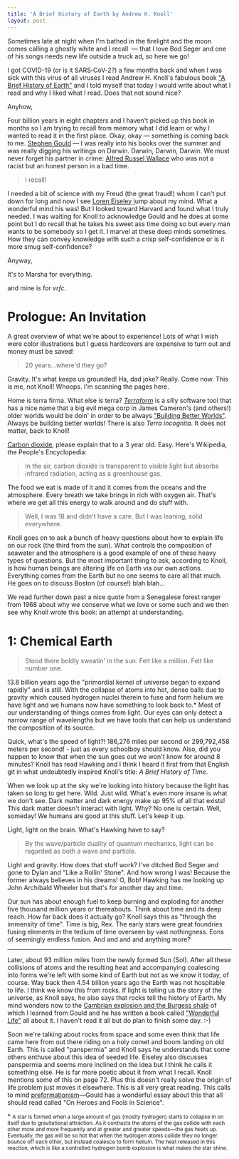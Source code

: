 ```yaml
---
title: 'A Brief History of Earth by Andrew H. Knoll'
layout: post
---
```

Sometimes late at night when I'm bathed in the firelight and the moon comes calling a ghostly white and I recall  — that I love Bod Seger and one of his songs needs new life outside a truck ad, so here we go!

I got COVID-19 (or is it SARS‑CoV‑2?) a few months back and when I was sick with this virus of all viruses I read Andrew H. Knoll's fabulous book ["A Brief History of Earth"](https://www.amazon.com/Brief-History-Earth-Billion-Chapters/dp/0062853910) and I told myself that today I would write about what I read and why I liked what I read. Does that not sound nice?

Anyhow,

Four billion years in eight chapters and I haven't picked up this book in months so I am trying to recall from memory what I did learn or why I wanted to read it in the first place. Okay, okay — something is coming back to me. [Stephen Gould](https://en.wikipedia.org/wiki/Stephen_Jay_Gould) — I was really into his books over the summer and was really digging his writings on Darwin. Darwin, Darwin, Darwin. We must never forget his partner in crime: [Alfred Russel Wallace](https://en.wikipedia.org/wiki/Alfred_Russel_Wallace) who was not a racist but an honest person in a bad time.

> I recall!

I needed a bit of science with my Freud (the great fraud!) whom I can't put down for long and now I see [Loren Eiseley](https://en.wikipedia.org/wiki/Loren_Eiseley) jump about my mind. What a wonderful mind his was! But I looked toward Harvard and found what I truly needed. I was waiting for Knoll to acknowledge Gould and he does at some point but I do recall that he takes his sweet ass time doing so but every man wants to be somebody so I get it. I marvel at these deep minds sometimes. How they can convey knowledge with such a crisp self-confidence or is it more smug self-confidence?

Anyway,

It's to Marsha for everything.

and mine is for _vrfc_.

# Prologue: An Invitation

A great overview of what we're about to experience! Lots of what I wish were color illustrations but I guess hardcovers are expensive to turn out and money must be saved!

> 20 years...where'd they go?

Gravity. It's what keeps us grounded! Ha, dad joke? Really. Come now. This is me, not Knoll! Whoops. I'm scanning the pages here.

Home is terra firma. What else is terra? [_Terraform_](https://en.wikipedia.org/wiki/Terraform_\(software\)) is a silly software tool that has a nice name that a big evil mega corp in James Cameron's (and others!) older worlds would be doin' in order to be always ["Building Better Worlds"](https://alienanthology.fandom.com/wiki/Weyland-Yutani). Always be building better worlds! There is also _Terra incognita_. It does not matter, back to Knoll!

[Carbon dioxide](https://en.wikipedia.org/wiki/Carbon_dioxide), please explain that to a 3 year old. Easy. Here's Wikipedia, the People's Encyclopedia:

> In the air, carbon dioxide is transparent to visible light but absorbs infrared radiation, acting as a greenhouse gas.


The food we eat is made of it and it comes from the oceans and the atmosphere. Every breath we take brings in rich with oxygen air. That's where we get all this energy to walk around and do stuff with.

> Well, I was 18 and didn't have a care. But I was leaning, solid everywhere.

Knoll goes on to ask a bunch of heavy questions about how to explain life on our rock (the third from the sun). What controls the composition of seawater and the atmosphere is a good example of one of these heavy types of questions. But the most important thing to ask, according to Knoll, is how human beings are altering life on Earth via our own actions. Everything comes from the Earth but no one seems to care all that much. He goes on to discuss Boston (of course!) blah blah...

We read further down past a nice quote from a Senegalese forest ranger from 1968 about why we conserve what we love or some such and we then see why Knoll wrote this book: an attempt at understanding.

# 1: Chemical Earth

> Stood there boldly sweatin' in the sun. Felt like a million. Felt like number one.

13.8 billion years ago the "primordial kernel of universe began to expand rapidly" and is still. With the collapse of atoms into hot, dense balls due to gravity which caused hydrogen nuclei therein to fuse and form helium we have light and we humans now have something to look back to.\* Most of our understanding of things comes from light. Our eyes can only detect a narrow range of wavelengths but we have tools that can help us understand the composition of its source.

Quick, what's the speed of light?! 186,276 miles per second or 299,792,458 meters per second! - just as every schoolboy should know. Also, did you happen to know that when the sun goes out we won't know for around 8 minutes? Knoll has read Hawking and I think I heard it first from that English git in what undoubtedly inspired Knoll's title: _A Brief History of Time_.

When we look up at the sky we're looking into history because the light has taken so long to get here. Wild. Just wild. What's even more insane is what we don't see. Dark matter and dark energy make up 95% of all that exists! This dark matter doesn't interact with light. Why? No one is certain. Well, someday! We humans are good at this stuff. Let's keep it up.

Light, light on the brain. What's Hawking have to say?

> By the wave/particle duality of quantum mechanics, light can be regarded as both a wave and particle.

Light and gravity. How does that stuff work? I've ditched Bod Seger and gone to Dylan and "Like a Rollin' Stone". And how wrong I was! Because the former always believes in his dreams! O, Bob! Hawking has me looking up John Archibald Wheeler but that's for another day and time.

Our sun has about enough fuel to keep burning and exploding for another five thousand million years or thereabouts. Think about time and its deep reach. How far back does it actually go? Knoll says this as "through the immensity of time". Time is big, Rex.
The early stars were great foundries fusing elements in the tedium of time overseen by vast nothingness. Eons of seemingly endless fusion. And and and and anything more?

<hr>

Later, about 93 million miles from the newly formed Sun (Sol). After all these collisions of atoms and the resulting heat and accompanying coalescing into forms we're left with some kind of Earth but not as we know it today, of course. Way back then 4.54 billion years ago the Earth was not hospitable to life. I think we know this from rocks. If light is telling us the story of the universe, as Knoll says, he also says that rocks tell the history of Earth. My mind wonders now to the [Cambrian explosion and the Burgess shale](https://en.wikipedia.org/wiki/Burgess_Shale-type_preservation) of which I learned from Gould and he has written a book called ["Wonderful Life"](https://en.wikipedia.org/wiki/Wonderful_Life_(book)) all about it. I haven't read it all but do plan to finish some day. :-) 

Soon we're talking about rocks from space and some even think that life came here from out there riding on a holy comet and boom landing on old Earth. This is called "panspermia" and Knoll says he understands that some others enthuse about this idea of seeded life. Eiseley also discusses panspermia and seems more inclined on the idea but I think he calls it something else. He is far more poetic about it from what I recall. Knoll mentions some of this on page 72. Plus this doesn't really solve the origin of life problem just moves it elsewhere. This is all very great reading. This calls to mind [preformationism](https://en.wikipedia.org/wiki/Preformationism)—Gould has a wonderful essay about this that all should read called "On Heroes and Fools in Science".

\* <small> A star is formed when a large amount of gas (mostly hydrogen) starts to collapse in on itself due to gravitational attraction. As it contracts the atoms of the gas collide with each other more and more frequently and at greater and greater speeds—the gas heats up. Eventually, the gas will be so hot that when the hydrogen atoms collide they no longer bounce off each other, but instead coalesce to form helium. The heat released in this reaction, which is like a controlled hydrogen bomb explosion is what makes the star shine.  </small>
